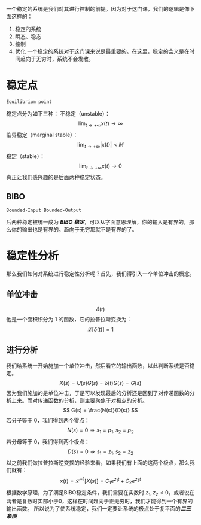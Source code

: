 一个稳定的系统是我们对其进行控制的前提。因为对于这门课，我们的逻辑是像下面这样的：
1. 稳定的系统
2. 瞬态、稳态
3. 控制
4. 优化
	一个稳定的系统对于这门课来说是最重要的。在这里，稳定的含义是在时间趋向于无穷时，系统不会发散。

# 稳定点
	Equilibrium point
稳定点分为如下三种：
不稳定（unstable）：
$$
\lim_{t \rightarrow +\infty} x(t) \longrightarrow \infty
$$
临界稳定（marginal stable）：
$$
\lim_{t \rightarrow +\infty} |x(t)| < M
$$
稳定（stable）：
$$
\lim_{t \rightarrow +\infty} x(t) \longrightarrow 0
$$
真正让我们感兴趣的是后面两种稳定状态。

## BIBO
	Bounded-Input Bounded-Output
后两种稳定被统一成为 ***BIBO 稳定***，可以从字面意思理解，你的输入是有界的，那么你的输出也是有界的。趋向于无穷那就不是有界的了。

# 稳定性分析
那么我们如何对系统进行稳定性分析呢？首先，我们得引入一个单位冲击的概念。
## 单位冲击
$$
\delta(t)
$$
他是一个面积积分为 1 的函数，它的拉普拉斯变换为：
$$
\mathcal{L}[\delta(t)] = 1
$$
## 进行分析
我们给系统一开始施加一个单位冲击，然后看它的输出函数，以此判断系统是否稳定。
$$
X(s) = U(s)G(s) = \delta(t)G(s) = G(s)
$$
因为我们施加的是单位冲击，于是可以发现最后的分析还是回到了对传递函数的分析上来。而对传递函数的分析，则主要聚焦于对极点的分析。
$$
G(s) = \frac{N(s)}{D(s)}
$$
若分子等于 0，我们得到两个零点：
$$
N(s) = 0\Rightarrow s_{1} = p_{1},s_{2} = p_{2}
$$
若分母等于 0，我们得到两个极点：
$$
D(s) = 0\Rightarrow s_{1} = z_{1},s_{2} = z_{2}
$$
以之前我们做拉普拉斯逆变换的经验来看，如果我们有上面的这两个极点，那么我们就有：
$$
x(t) = \mathcal{L}^{-1}[X(s)] = C_{1}e^{z_{1}t} + C_{2}e^{z_{2}t}
$$
根据数学原理，为了满足BIBO稳定条件，我们需要在实数时 $z_{1},z_{2} < 0$，或者说在两者是复数时实部小于0，这样在时间趋向于正无穷时，我们才能得到一个有界的输出函数。
所以说为了使系统稳定，我们一定要让系统的极点处于复平面的***二三象限***